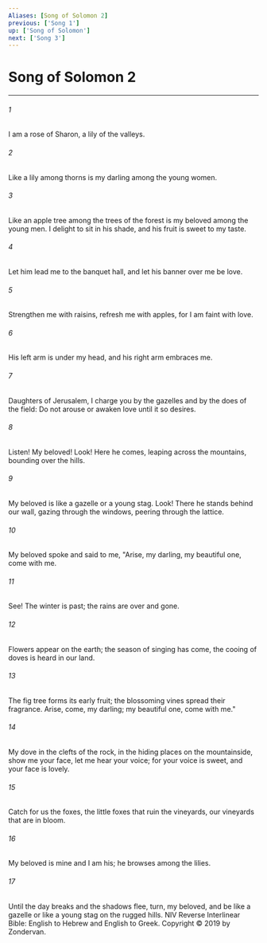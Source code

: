 ```yaml
---
Aliases: [Song of Solomon 2]
previous: ['Song 1']
up: ['Song of Solomon']
next: ['Song 3']
---
```

# Song of Solomon 2

***


###### 1 
I am a rose of Sharon, a lily of the valleys. 

###### 2 
Like a lily among thorns is my darling among the young women. 

###### 3 
Like an apple tree among the trees of the forest is my beloved among the young men. I delight to sit in his shade, and his fruit is sweet to my taste. 

###### 4 
Let him lead me to the banquet hall, and let his banner over me be love. 

###### 5 
Strengthen me with raisins, refresh me with apples, for I am faint with love. 

###### 6 
His left arm is under my head, and his right arm embraces me. 

###### 7 
Daughters of Jerusalem, I charge you by the gazelles and by the does of the field: Do not arouse or awaken love until it so desires. 

###### 8 
Listen! My beloved! Look! Here he comes, leaping across the mountains, bounding over the hills. 

###### 9 
My beloved is like a gazelle or a young stag. Look! There he stands behind our wall, gazing through the windows, peering through the lattice. 

###### 10 
My beloved spoke and said to me, "Arise, my darling, my beautiful one, come with me. 

###### 11 
See! The winter is past; the rains are over and gone. 

###### 12 
Flowers appear on the earth; the season of singing has come, the cooing of doves is heard in our land. 

###### 13 
The fig tree forms its early fruit; the blossoming vines spread their fragrance. Arise, come, my darling; my beautiful one, come with me." 

###### 14 
My dove in the clefts of the rock, in the hiding places on the mountainside, show me your face, let me hear your voice; for your voice is sweet, and your face is lovely. 

###### 15 
Catch for us the foxes, the little foxes that ruin the vineyards, our vineyards that are in bloom. 

###### 16 
My beloved is mine and I am his; he browses among the lilies. 

###### 17 
Until the day breaks and the shadows flee, turn, my beloved, and be like a gazelle or like a young stag on the rugged hills. NIV Reverse Interlinear Bible: English to Hebrew and English to Greek. Copyright © 2019 by Zondervan.
